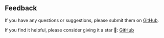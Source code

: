 ## Feedback

If you have any questions or suggestions, please submit them on [GitHub](https://github.com/ikkz/anki-eco/issues).

If you find it helpful, please consider giving it a star 🌟: [GitHub](https://github.com/ikkz/anki-eco)
